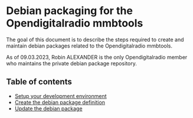 # Debian packaging for the Opendigitalradio mmbtools

The goal of this document is to describe the steps required to create
and maintain debian packages related to the Opendigitalradio mmbtools.

As of 09.03.2023, Robin ALEXANDER is the only Opendigitalradio member
who maintains the private debian package repository.

## Table of contents

- [Setup your development environment](SETUP.md)
- [Create the debian package definition](CREATE.md)
- [Update the debian package](UPDATE.md)
